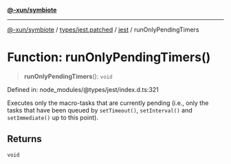 [**@-xun/symbiote**](../../../../../README.md)

***

[@-xun/symbiote](../../../../../README.md) / [types/jest.patched](../../../README.md) / [jest](../README.md) / runOnlyPendingTimers

# Function: runOnlyPendingTimers()

> **runOnlyPendingTimers**(): `void`

Defined in: node\_modules/@types/jest/index.d.ts:321

Executes only the macro-tasks that are currently pending (i.e., only the tasks that
have been queued by `setTimeout()`, `setInterval()` and `setImmediate()` up to this point).

## Returns

`void`
